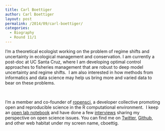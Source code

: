 ```yaml
---
title: Carl Boettiger
author: Carl Boettiger
layout: post
permalink: /2014/09/carl-boettiger/
categories:
  - Biography
  - Round 11/1
---
```

I&#8217;m a theoretical ecologist working on the problem of regime shifts and uncertainty in ecological management and conservation. I am currently a post-doc at UC Santa Cruz, where I am developing optimal control approaches to fisheries management that are robust to deep model uncertainty and regime shifts.  I am also interested in how methods from informatics and data science may help us bring more and varied data to bear on these problems.

&nbsp;

I&#8217;m a member and co-founder of [ropensci][1], a developer collective promoting open and reproducible science in the R computational environment.  I keep an [open lab notebook][2] and have done a few [interviews][3] sharing my perspective on open science issues. You can find me on [Twitter][4], [Github][5], and other web habitat under my screen name, cboettig.

 [1]: http://ropensci.org
 [2]: http://www.carlboettiger.info/lab-notebook.html
 [3]: http://www.carlboettiger.info/research.html#perspectives-and-practices-in-open-science
 [4]: https://twitter.com/cboettig
 [5]: https://github.com/cboettig